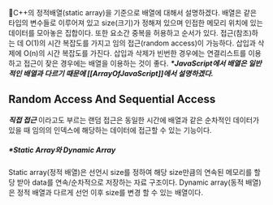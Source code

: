 C++의 정적배열(static array)을 기준으로 배열에 대해서 설명하겠다.
배열은 같은 타입의 변수들로 이루어져 있고 size(크기)가 정해져 있으며 인접한 메모리 위치에 있는 데이터를 모아놓은 집합이다. 또한 요소간 중복을 허용하고 순서가 있다.
접근(참조)하는 데 O(1)의 시간 복잡도를 가지고 임의 접근(random access)이 가능하다.
삽입과 삭제에 O(n)의 시간 복잡도를 가진다.
삽입과 삭제가 빈번한 경우에는 연결리스트를 이용하고 접근이 잦은 경우에는 배열을 이용하는 것이 좋다.
***\*JavaScript에서 배열은 일반적인 배열과 다르기 때문에 [[ArrayOfJavaScript]]에서 설명하겠다.***

## Random Access And Sequential Access
***직접 접근*** 이라고도 부르는 랜덤 접근은 동일한 시간에 배열과 같은 순차적인 데이터가 있을 때 임의의 인덱스에 해당하는 데이터에 접근할 수 있는 기능이다.
##### \*Static Array와 Dynamic Array
Static array(정적 배열)은 선언시 size를 정하여 해당 size만큼의 연속된 메모리를 할당 받아 data를 연속/순차적으로 저장하는 자료 구조이다.
Dynamic array(동적 배열)은 정적 배열과 다르게 선언 이후 size를 변경 할 수 있는 배열이다.